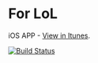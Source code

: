 For LoL
=====

iOS APP - [View in Itunes](https://itunes.apple.com/us/app/for-lol/id628203392?l=de&ls=1&mt=8).

[![Build Status](https://travis-ci.org/Naxmeify/for-lol-ios-app.svg?branch=master)](https://travis-ci.org/Naxmeify/for-lol-ios-app)